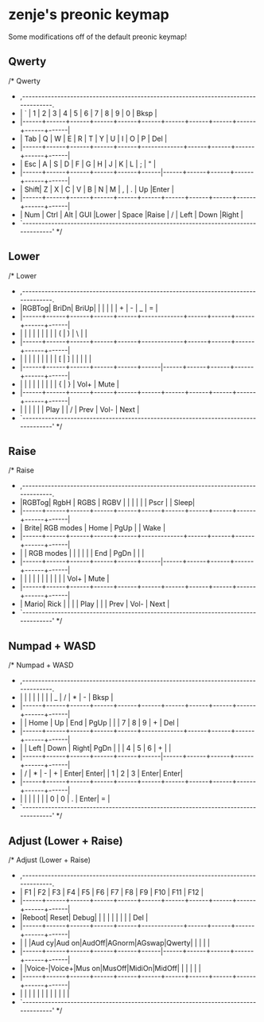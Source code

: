 # zenje's preonic keymap

Some modifications off of the default preonic keymap!

## Qwerty
/* Qwerty
 * ,-----------------------------------------------------------------------------------.
 * |   `  |   1  |   2  |   3  |   4  |   5  |   6  |   7  |   8  |   9  |   0  | Bksp |
 * |------+------+------+------+------+------+------+------+------+------+------+------|
 * | Tab  |   Q  |   W  |   E  |   R  |   T  |   Y  |   U  |   I  |   O  |   P  | Del  |
 * |------+------+------+------+------+-------------+------+------+------+------+------|
 * | Esc  |   A  |   S  |   D  |   F  |   G  |   H  |   J  |   K  |   L  |   ;  |  "   |
 * |------+------+------+------+------+------|------+------+------+------+------+------|
 * | Shift|   Z  |   X  |   C  |   V  |   B  |   N  |   M  |   ,  |   .  |  Up  |Enter |
 * |------+------+------+------+------+------+------+------+------+------+------+------|
 * | Num  | Ctrl | Alt  | GUI  |Lower |    Space    |Raise |   /  | Left | Down |Right |
 * `-----------------------------------------------------------------------------------'
 */

 ## Lower
 /* Lower
 * ,-----------------------------------------------------------------------------------.
 * |RGBTog| BriDn| BriUp|      |      |      |      |      |   +  |   -  |   _  |   =  |
 * |------+------+------+------+------+-------------+------+------+------+------+------|
 * |      |      |      |      |      |      |      |      |   (  |   )  |   \  |      |
 * |------+------+------+------+------+-------------+------+------+------+------+------|
 * |      |      |      |      |      |      |      |      |   [  |   ]  |   |  |   |  |
 * |------+------+------+------+------+------|------+------+------+------+------+------|
 * |      |      |      |      |      |      |      |      |   {  |   }  | Vol+ | Mute |
 * |------+------+------+------+------+------+------+------+------+------+------+------|
 * |      |      |      |      |      |     Play    |      |   /  | Prev | Vol- | Next |
 * `-----------------------------------------------------------------------------------'
 */

 ## Raise
 /* Raise
 * ,-----------------------------------------------------------------------------------.
 * |RGBTog| RgbH | RGBS | RGBV |      |      |      |      |      | Pscr |      | Sleep|
 * |------+------+------+------+------+------+------+------+------+------+------+------|
 * | Brite|                    RGB modes                   | Home | PgUp |      | Wake |
 * |------+------+------+------+------+-------------+------+------+------+------+------|
 * |      |  RGB modes  |      |      |      |      |      |  End | PgDn |      |      |
 * |------+------+------+------+------+------|------+------+------+------+------+------|
 * |      |      |      |      |      |      |      |      |      |      | Vol+ | Mute |
 * |------+------+------+------+------+------+------+------+------+------+------+------|
 * | Mario| Rick |      |      |      |     Play    |      |      | Prev | Vol- | Next |
 * `-----------------------------------------------------------------------------------'
 */

## Numpad + WASD
 /* Numpad + WASD
 * ,-----------------------------------------------------------------------------------.
 * |      |      |      |      |      |      |      |   _  |   /  |   *  |   -  | Bksp |
 * |------+------+------+------+------+------+------+------+------+------+------+------|
 * |      | Home |  Up  |  End | PgUp |      |      |   7  |   8  |   9  |   +  | Del  |
 * |------+------+------+------+------+-------------+------+------+------+------+------|
 * |      | Left | Down | Right| PgDn |      |      |   4  |   5  |   6  |   +  |      |
 * |------+------+------+------+------+------|------+------+------+------+------+------|
 * |   /  |   *  |   -  |   +  | Enter| Enter|      |   1  |   2  |   3  | Enter| Enter|
 * |------+------+------+------+------+------+------+------+------+------+------+------|
 * |      |      |      |      |      |             |   0  |   0  |   .  | Enter|   =  |
 * `-----------------------------------------------------------------------------------'
 */

## Adjust (Lower + Raise)
 /* Adjust (Lower + Raise)
 * ,-----------------------------------------------------------------------------------.
 * |  F1  |  F2  |  F3  |  F4  |  F5  |  F6  |  F7  |  F8  |  F9  |  F10 |  F11 |  F12 |
 * |------+------+------+------+------+------+------+------+------+------+------+------|
 * |Reboot| Reset| Debug|      |      |      |      |      |      |      |      |  Del |
 * |------+------+------+------+------+-------------+------+------+------+------+------|
 * |      |      |Aud cy|Aud on|AudOff|AGnorm|AGswap|Qwerty|      |      |      |      |
 * |------+------+------+------+------+------|------+------+------+------+------+------|
 * |      |Voice-|Voice+|Mus on|MusOff|MidiOn|MidOff|      |      |      |      |      |
 * |------+------+------+------+------+------+------+------+------+------+------+------|
 * |      |      |      |      |      |             |      |      |      |      |      |
 * `-----------------------------------------------------------------------------------'
 */